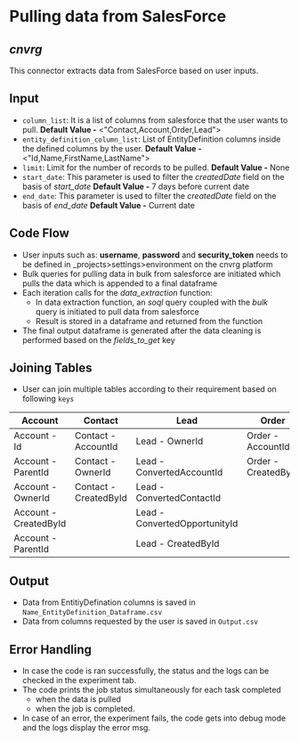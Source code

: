 # Pulling data from SalesForce
## _cnvrg_

This connector extracts data from SalesForce based on user inputs.

## Input
- `column_list`: It is a list of columns from salesforce that the user wants to pull.
    **Default Value -** <"Contact,Account,Order,Lead">
- `entity_definition_column_list`: List of EntityDefinition columns inside the defined columns by the user.
    **Default Value -** <"Id,Name,FirstName,LastName">
- `limit`: Limit for the number of records to be pulled.
    **Default Value -** None
-	`start_date`: This parameter is used to filter the _createdDate_ field on the basis of _start_date_
    **Default Value -** 7 days before current date
-	`end_date`: This parameter is used to filter the _createdDate_ field on the basis of _end_date_
    **Default Value -** Current date 
## Code Flow
- User inputs such as: **username**, **password** and  **security_token** needs to be defined in _projects>settings>environment on the cnvrg platform
- Bulk queries for pulling data in bulk from salesforce are initiated which pulls the data which is appended to a final dataframe
- Each iteration calls for the _data_extraction_ function:
    - In data extraction function, an _soql_ query coupled with the _bulk_ query is initiated to pull data from salesforce
    - Result is stored in a dataframe and returned from the function
- The final output dataframe is generated after the data cleaning is performed based on the _fields_to_get_ key

## Joining Tables
- User can join multiple tables according to their requirement based on following `keys`

|Account |Contact |Lead |Order | 
|---|---|---|---|
|Account - Id |Contact - AccountId |Lead - OwnerId |Order - AccountId | 
|Account - ParentId |Contact - OwnerId |Lead - ConvertedAccountId |Order - CreatedById |
|Account - OwnerId |Contact - CreatedById |Lead - ConvertedContactId | |
|Account - CreatedById | |Lead - ConvertedOpportunityId | |
|Account - ParentId | |Lead - CreatedById | |

## Output
-   Data from EntitiyDefination columns is saved in `Name_EntityDefinition_Dataframe.csv`
-	Data from columns requested by the user is saved in `Output.csv`

## Error Handling
-   In case the code is ran successfully, the status and the logs can be checked in the experiment tab. 
-   The code prints the job status simultaneously for each task completed
    - when the data is pulled
    - when the job is completed.
-  In case of an error, the experiment fails, the code gets into debug mode and the logs display the error msg.
